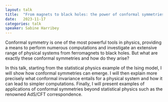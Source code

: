 ```yaml
---
layout: talk
title:  "From magnets to black holes: the power of conformal symmetries"
date:   2023-11-17
categories: talk
speaker: Sabine Harribey
---
```

Conformal symmetry is one of the most powerful tools in physics, providing a means to perform numerous computations and investigate an extensive range of physical systems from ferromagnets to black holes. But what are exactly these conformal symmetries and how do they arise?

In this talk, starting from the statistical physics example of the Ising model, I will show how conformal symmetries can emerge. I will then explain more precisely what conformal invariance entails for a physical system and how it can lead to simpler computations. Finally, I will present examples of applications of conformal symmetries beyond statistical physics such as the renowned AdS/CFT correspondence.
